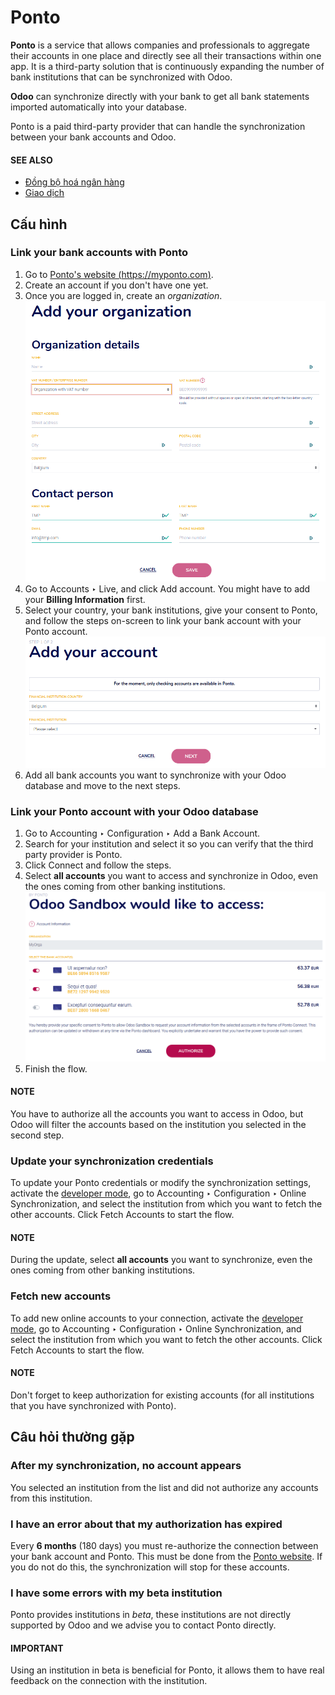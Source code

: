 # Ponto

**Ponto** is a service that allows companies and professionals to aggregate their accounts in one
place and directly see all their transactions within one app. It is a third-party solution that is
continuously expanding the number of bank institutions that can be synchronized with Odoo.

**Odoo** can synchronize directly with your bank to get all bank statements imported automatically
into your database.

Ponto is a paid third-party provider that can handle the synchronization between your bank accounts
and Odoo.

#### SEE ALSO
- [Đồng bộ hoá ngân hàng](./)
- [Giao dịch](../transactions.md)

## Cấu hình

### Link your bank accounts with Ponto

1. Go to [Ponto's website (https://myponto.com)](https://myponto.com).
2. Create an account if you don't have one yet.
3. Once you are logged in, create an *organization*.
   ![Fill out the form to add an organization in Ponto.](../../../../../.gitbook/assets/ponto-organization.png)
4. Go to Accounts ‣ Live, and click Add account. You might have to
   add your **Billing Information** first.
5. Select your country, your bank institutions, give your consent to Ponto, and follow the steps
   on-screen to link your bank account with your Ponto account.
   ![Add bank accounts to your Ponto account.](../../../../../.gitbook/assets/ponto-add-account.png)
6. Add all bank accounts you want to synchronize with your Odoo database and move to the next steps.

### Link your Ponto account with your Odoo database

1. Go to Accounting ‣ Configuration ‣ Add a Bank Account.
2. Search for your institution and select it so you can verify that the third party provider is
   Ponto.
3. Click Connect and follow the steps.
4. Select **all accounts** you want to access and synchronize in Odoo, even the ones coming from
   other banking institutions.
   ![Selection of the accounts you wish to synchronize with Odoo.](../../../../../.gitbook/assets/ponto-select-accounts.png)
5. Finish the flow.

#### NOTE
You have to authorize all the accounts you want to access in Odoo, but Odoo will filter the
accounts based on the institution you selected in the second step.

### Update your synchronization credentials

To update your Ponto credentials or modify the synchronization settings, activate the
[developer mode](../../../../general/developer_mode.md#developer-mode), go to Accounting ‣ Configuration ‣
Online Synchronization, and select the institution from which you want to fetch the other
accounts. Click Fetch Accounts to start the flow.

#### NOTE
During the update, select **all accounts** you want to synchronize, even the ones coming from
other banking institutions.

### Fetch new accounts

To add new online accounts to your connection, activate the [developer mode](../../../../general/developer_mode.md#developer-mode),
go to Accounting ‣ Configuration ‣ Online Synchronization, and select the
institution from which you want to fetch the other accounts. Click Fetch Accounts to
start the flow.

#### NOTE
Don't forget to keep authorization for existing accounts (for all institutions that you have
synchronized with Ponto).

## Câu hỏi thường gặp

### After my synchronization, no account appears

You selected an institution from the list and did not authorize any accounts from this institution.

### I have an error about that my authorization has expired

Every **6 months** (180 days) you must re-authorize the connection between your bank account
and Ponto. This must be done from the [Ponto website](https://myponto.com). If you do not
do this, the synchronization will stop for these accounts.

### I have some errors with my beta institution

Ponto provides institutions in *beta*, these institutions are not directly supported by Odoo
and we advise you to contact Ponto directly.

#### IMPORTANT
Using an institution in beta is beneficial for Ponto, it allows them to have real
feedback on the connection with the institution.
